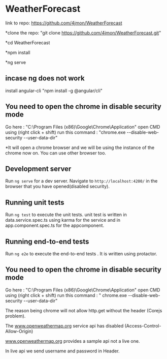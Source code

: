 # WeatherForecast
link to repo: https://github.com/4jmon/WeatherForecast


*clone the repo:  "git clone https://github.com/4jmon/WeatherForecast.git"

*cd WeatherForecast

*npm install

*ng serve

## incase ng does not work
install angular-cli 
"npm  install  -g @angular/cli"

## You need to open the chrome in disable security mode
Go  here :  "C:\Program Files (x86)\Google\Chrome\Application" open CMD using (right click + shift)
run this command : 
"chrome.exe  --disable-web-security --user-data-dir"

*It will open a chrome browser and we will be using the instance of the chrome now on. You can use other browser too.

## Development server

Run `ng serve` for a dev server. Navigate to `http://localhost:4200/` in the browser that you have opened(disabled security). 


## Running unit tests

Run `ng test` to execute the unit tests. 
unit test is written in data.service.spec.ts using karma for the service and in app.component.spec.ts for the appcomponent.


## Running end-to-end tests

Run `ng e2e` to execute the end-to-end tests . It is written using protactor.

## You need to open the chrome in disable security mode
Go here :  "C:\Program Files (x86)\Google\Chrome\Application" open CMD using (right click + shift)
run this command : 
" chrome.exe  --disable-web-security  --user-data-dir"

The reason being chrome will not allow http.get without the header (Corejs problem).

The www.openweathermap.org service api has disabled (Access-Control-Allow-Origin)

www.openweathermap.org provides a sample api not a live one.

In live api we send username and password in Header.
